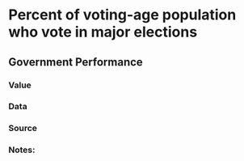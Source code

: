 # Percent of voting-age population who vote in major elections

## Government Performance

### Value

### Data

### Source

### Notes: